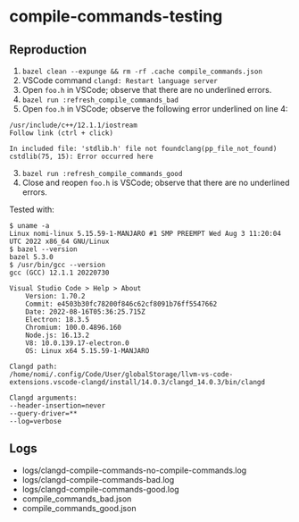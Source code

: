 # compile-commands-testing

## Reproduction

1. `bazel clean --expunge && rm -rf .cache compile_commands.json`
1. VSCode command `clangd: Restart language server`
1. Open `foo.h` in VSCode; observe that there are no underlined errors.
1. `bazel run :refresh_compile_commands_bad`
2. Open `foo.h` in VSCode; observe the following error underlined on line 4:
```
/usr/include/c++/12.1.1/iostream
Follow link (ctrl + click)

In included file: 'stdlib.h' file not foundclang(pp_file_not_found)
cstdlib(75, 15): Error occurred here
```
3. `bazel run :refresh_compile_commands_good`
4. Close and reopen `foo.h` is VSCode; observe that there are no underlined errors.

Tested with:
```
$ uname -a
Linux nomi-linux 5.15.59-1-MANJARO #1 SMP PREEMPT Wed Aug 3 11:20:04 UTC 2022 x86_64 GNU/Linux
$ bazel --version
bazel 5.3.0
$ /usr/bin/gcc --version
gcc (GCC) 12.1.1 20220730

Visual Studio Code > Help > About
    Version: 1.70.2
    Commit: e4503b30fc78200f846c62cf8091b76ff5547662
    Date: 2022-08-16T05:36:25.715Z
    Electron: 18.3.5
    Chromium: 100.0.4896.160
    Node.js: 16.13.2
    V8: 10.0.139.17-electron.0
    OS: Linux x64 5.15.59-1-MANJARO

Clangd path:
/home/nomi/.config/Code/User/globalStorage/llvm-vs-code-extensions.vscode-clangd/install/14.0.3/clangd_14.0.3/bin/clangd

Clangd arguments:
--header-insertion=never
--query-driver=**
--log=verbose
```

## Logs

- logs/clangd-compile-commands-no-compile-commands.log
- logs/clangd-compile-commands-bad.log
- logs/clangd-compile-commands-good.log
- compile_commands_bad.json
- compile_commands_good.json

